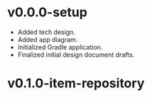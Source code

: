 # v0.0.0-setup
- Added tech design.
- Added app diagram.
- Initialized Gradle application.
- Finalized initial design document drafts.

# v0.1.0-item-repository